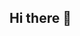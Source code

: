## Hi there 👋

<!--
**SHAWNMICHAELNGWENO/SHAWNMICHAELNGWENO** is a ✨ _special_ ✨ repository because its `README.md` (this file) appears on your GitHub profile.

Here are some ideas to get you started:

- 🔭 I’m currently working on html projects.
- 🌱 I’m currently learning C/C+ +
- 👯 I’m looking to collaborate on solving complex problems.
- 🤔 I’m looking for help with complex programming challenges.
- 💬 Ask me about python programming.
- 📫 How to reach me: shawnmichaelngweno@gmail.com
- 😄 Pronouns: He/Him
-->
